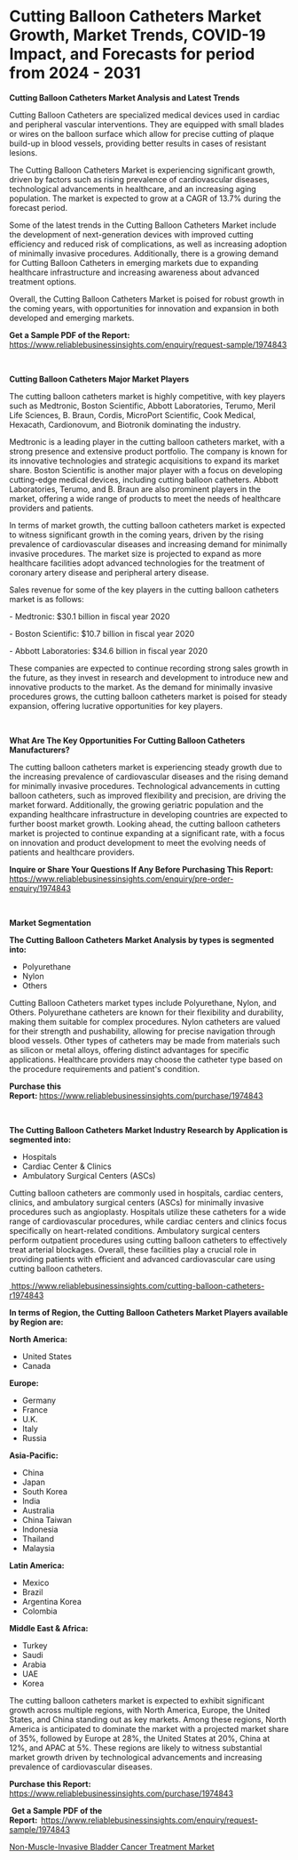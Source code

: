 <p><h1>Cutting Balloon Catheters Market Growth, Market Trends, COVID-19 Impact, and Forecasts for period from 2024 - 2031</h1></p><p><strong>Cutting Balloon Catheters Market Analysis and Latest Trends</strong></p>
<p><p>Cutting Balloon Catheters are specialized medical devices used in cardiac and peripheral vascular interventions. They are equipped with small blades or wires on the balloon surface which allow for precise cutting of plaque build-up in blood vessels, providing better results in cases of resistant lesions.</p><p>The Cutting Balloon Catheters Market is experiencing significant growth, driven by factors such as rising prevalence of cardiovascular diseases, technological advancements in healthcare, and an increasing aging population. The market is expected to grow at a CAGR of 13.7% during the forecast period.</p><p>Some of the latest trends in the Cutting Balloon Catheters Market include the development of next-generation devices with improved cutting efficiency and reduced risk of complications, as well as increasing adoption of minimally invasive procedures. Additionally, there is a growing demand for Cutting Balloon Catheters in emerging markets due to expanding healthcare infrastructure and increasing awareness about advanced treatment options.</p><p>Overall, the Cutting Balloon Catheters Market is poised for robust growth in the coming years, with opportunities for innovation and expansion in both developed and emerging markets.</p></p>
<p><strong>Get a Sample PDF of the Report:&nbsp;</strong> <a href="https://www.reliablebusinessinsights.com/enquiry/request-sample/1974843">https://www.reliablebusinessinsights.com/enquiry/request-sample/1974843</a></p>
<p>&nbsp;</p>
<p><strong>Cutting Balloon Catheters Major Market Players</strong></p>
<p><p>The cutting balloon catheters market is highly competitive, with key players such as Medtronic, Boston Scientific, Abbott Laboratories, Terumo, Meril Life Sciences, B. Braun, Cordis, MicroPort Scientific, Cook Medical, Hexacath, Cardionovum, and Biotronik dominating the industry. </p><p>Medtronic is a leading player in the cutting balloon catheters market, with a strong presence and extensive product portfolio. The company is known for its innovative technologies and strategic acquisitions to expand its market share. Boston Scientific is another major player with a focus on developing cutting-edge medical devices, including cutting balloon catheters. Abbott Laboratories, Terumo, and B. Braun are also prominent players in the market, offering a wide range of products to meet the needs of healthcare providers and patients.</p><p>In terms of market growth, the cutting balloon catheters market is expected to witness significant growth in the coming years, driven by the rising prevalence of cardiovascular diseases and increasing demand for minimally invasive procedures. The market size is projected to expand as more healthcare facilities adopt advanced technologies for the treatment of coronary artery disease and peripheral artery disease.</p><p>Sales revenue for some of the key players in the cutting balloon catheters market is as follows:</p><p>- Medtronic: $30.1 billion in fiscal year 2020</p><p>- Boston Scientific: $10.7 billion in fiscal year 2020</p><p>- Abbott Laboratories: $34.6 billion in fiscal year 2020</p><p>These companies are expected to continue recording strong sales growth in the future, as they invest in research and development to introduce new and innovative products to the market. As the demand for minimally invasive procedures grows, the cutting balloon catheters market is poised for steady expansion, offering lucrative opportunities for key players.</p></p>
<p>&nbsp;</p>
<p><strong>What Are The Key Opportunities For Cutting Balloon Catheters Manufacturers?</strong></p>
<p><p>The cutting balloon catheters market is experiencing steady growth due to the increasing prevalence of cardiovascular diseases and the rising demand for minimally invasive procedures. Technological advancements in cutting balloon catheters, such as improved flexibility and precision, are driving the market forward. Additionally, the growing geriatric population and the expanding healthcare infrastructure in developing countries are expected to further boost market growth. Looking ahead, the cutting balloon catheters market is projected to continue expanding at a significant rate, with a focus on innovation and product development to meet the evolving needs of patients and healthcare providers.</p></p>
<p><strong>Inquire or Share Your Questions If Any Before Purchasing This Report:</strong> <a href="https://www.reliablebusinessinsights.com/enquiry/pre-order-enquiry/1974843">https://www.reliablebusinessinsights.com/enquiry/pre-order-enquiry/1974843</a></p>
<p>&nbsp;</p>
<p><strong>Market Segmentation</strong></p>
<p><strong>The Cutting Balloon Catheters Market Analysis by types is segmented into:</strong></p>
<p><ul><li>Polyurethane</li><li>Nylon</li><li>Others</li></ul></p>
<p><p>Cutting Balloon Catheters market types include Polyurethane, Nylon, and Others. Polyurethane catheters are known for their flexibility and durability, making them suitable for complex procedures. Nylon catheters are valued for their strength and pushability, allowing for precise navigation through blood vessels. Other types of catheters may be made from materials such as silicon or metal alloys, offering distinct advantages for specific applications. Healthcare providers may choose the catheter type based on the procedure requirements and patient's condition.</p></p>
<p><strong>Purchase this Report:&nbsp;</strong><a href="https://www.reliablebusinessinsights.com/purchase/1974843">https://www.reliablebusinessinsights.com/purchase/1974843</a></p>
<p>&nbsp;</p>
<p><strong>The Cutting Balloon Catheters Market Industry Research by Application is segmented into:</strong></p>
<p><ul><li>Hospitals</li><li>Cardiac Center & Clinics</li><li>Ambulatory Surgical Centers (ASCs)</li></ul></p>
<p><p>Cutting balloon catheters are commonly used in hospitals, cardiac centers, clinics, and ambulatory surgical centers (ASCs) for minimally invasive procedures such as angioplasty. Hospitals utilize these catheters for a wide range of cardiovascular procedures, while cardiac centers and clinics focus specifically on heart-related conditions. Ambulatory surgical centers perform outpatient procedures using cutting balloon catheters to effectively treat arterial blockages. Overall, these facilities play a crucial role in providing patients with efficient and advanced cardiovascular care using cutting balloon catheters.</p></p>
<p><a href="https://www.reliablebusinessinsights.com/cutting-balloon-catheters-r1974843">&nbsp;https://www.reliablebusinessinsights.com/cutting-balloon-catheters-r1974843</a></p>
<p><strong>In terms of Region, the Cutting Balloon Catheters Market Players available by Region are:</strong></p>
<p>
    <p> <strong> North America: </strong>
        <ul>
            <li>United States</li>
            <li>Canada</li>
        </ul>
        </p> 
    <p> <strong> Europe: </strong>
        <ul>
            <li>Germany</li>
            <li>France</li>
            <li>U.K.</li>
            <li>Italy</li>
            <li>Russia</li>
        </ul>
        </p> 
    <p> <strong> Asia-Pacific: </strong>
        <ul>
            <li>China</li>
            <li>Japan</li>
            <li>South Korea</li>
            <li>India</li>
            <li>Australia</li>
            <li>China Taiwan</li>
            <li>Indonesia</li>
            <li>Thailand</li>
            <li>Malaysia</li>
        </ul>
        </p> 
    <p> <strong> Latin America: </strong>
        <ul>
            <li>Mexico</li>
            <li>Brazil</li>
            <li>Argentina Korea</li>
            <li>Colombia</li>
        </ul>
        </p> 
    <p> <strong> Middle East & Africa: </strong>
        <ul>
            <li>Turkey</li>
            <li>Saudi</li>
            <li>Arabia</li>
            <li>UAE</li>
            <li>Korea</li>
        </ul>
    </p>
    </p>
<p><p>The cutting balloon catheters market is expected to exhibit significant growth across multiple regions, with North America, Europe, the United States, and China standing out as key markets. Among these regions, North America is anticipated to dominate the market with a projected market share of 35%, followed by Europe at 28%, the United States at 20%, China at 12%, and APAC at 5%. These regions are likely to witness substantial market growth driven by technological advancements and increasing prevalence of cardiovascular diseases.</p></p>
<p><strong>Purchase this Report: </strong><a href="https://www.reliablebusinessinsights.com/purchase/1974843">https://www.reliablebusinessinsights.com/purchase/1974843</a></p>
<p>&nbsp;<strong>Get a Sample PDF of the Report:&nbsp;&nbsp;</strong><a href="https://www.reliablebusinessinsights.com/enquiry/request-sample/1974843">https://www.reliablebusinessinsights.com/enquiry/request-sample/1974843</a></p>
<p><strong></strong></p>
<p><p><a href="https://github.com/dlwlxxqs71/Market-Research-Report-List-1/blob/main/non-muscle-invasive-bladder-cancer-treatment-market.md">Non-Muscle-Invasive Bladder Cancer Treatment Market</a></p></p>